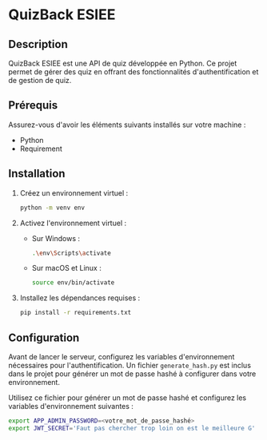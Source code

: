 # QuizBack ESIEE

## Description
QuizBack ESIEE est une API de quiz développée en Python. Ce projet permet de gérer des quiz en offrant des fonctionnalités d'authentification et de gestion de quiz.

## Prérequis
Assurez-vous d'avoir les éléments suivants installés sur votre machine :
- Python 
- Requirement

## Installation

1. Créez un environnement virtuel :
    ```sh
    python -m venv env
    ```

2. Activez l'environnement virtuel :
    - Sur Windows :
      ```sh
      .\env\Scripts\activate
      ```
    - Sur macOS et Linux :
      ```sh
      source env/bin/activate
      ```

3. Installez les dépendances requises :
    ```sh
    pip install -r requirements.txt
    ```

## Configuration

Avant de lancer le serveur, configurez les variables d'environnement nécessaires pour l'authentification. 
Un fichier `generate_hash.py` est inclus dans le projet pour générer un mot de passe hashé à configurer dans votre environnement.

Utilisez ce fichier pour générer un mot de passe hashé et configurez les variables d'environnement suivantes :

```sh
export APP_ADMIN_PASSWORD=<votre_mot_de_passe_hashé>
export JWT_SECRET='Faut pas chercher trop loin on est le meilleure G'
